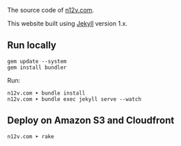 The source code of [n12v.com](http://n12v.com/).

This website built using [Jekyll](http://jekyllrb.com/) version 1.x.

## Run locally

	gem update --system
	gem install bundler

Run:

    n12v.com ➤ bundle install
    n12v.com ➤ bundle exec jekyll serve --watch


## Deploy on Amazon S3 and Cloudfront

    n12v.com ➤ rake
